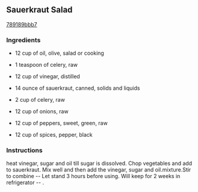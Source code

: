 ## Sauerkraut Salad

[789189bbb7](http://www.food.com/recipe/sauerkraut-salad-198545)

### Ingredients

 - 12 cup of oil, olive, salad or cooking

 - 1 teaspoon of celery, raw

 - 12 cup of vinegar, distilled

 - 14 ounce of sauerkraut, canned, solids and liquids

 - 2 cup of celery, raw

 - 12 cup of onions, raw

 - 12 cup of peppers, sweet, green, raw

 - 12 cup of spices, pepper, black

### Instructions

heat vinegar, sugar and oil till sugar is dissolved. Chop vegetables and add to sauerkraut. Mix well and then add the vinegar, sugar and oil.mixture.Stir to combine -- Let stand 3 hours before using. Will keep for 2 weeks in refrigerator -- .